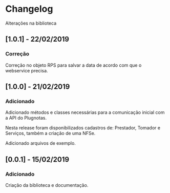 # Changelog
Alterações na biblioteca

## [1.0.1] - 22/02/2019
### Correção

Correção no objeto RPS para salvar a data de acordo com que o webservice precisa.

## [1.0.0] - 21/02/2019
### Adicionado

Adicionado métodos e classes necessárias para a comunicação inicial com a API do Plugnotas.

Nesta release foram disponibilizados cadastros de: Prestador, Tomador e Serviços, também a criação de uma NFSe.

Adicionado arquivos de exemplo.

## [0.0.1] - 15/02/2019
### Adicionado

Criação da biblioteca e documentação.
